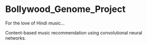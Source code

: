 # Bollywood_Genome_Project
For the love of Hindi music...

Content-based music recommendation using convolutional neural networks. 

